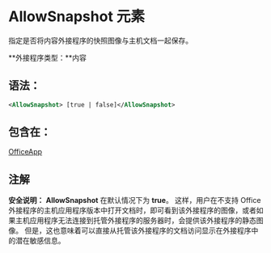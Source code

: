 
# AllowSnapshot 元素
指定是否将内容外接程序的快照图像与主机文档一起保存。

 **外接程序类型：**内容


## 语法：


```XML
<AllowSnapshot> [true | false]</AllowSnapshot>
```


## 包含在：

[OfficeApp](../../reference/manifest/officeapp.md)


## 注解


 **安全说明：** **AllowSnapshot** 在默认情况下为 **true**。 这样，用户在不支持 Office 外接程序的主机应用程序版本中打开文档时，即可看到该外接程序的图像，或者如果主机应用程序无法连接到托管外接程序的服务器时，会提供该外接程序的静态图像。 但是，这也意味着可以直接从托管该外接程序的文档访问显示在外接程序中的潜在敏感信息。

